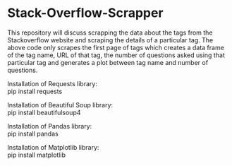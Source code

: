 # Stack-Overflow-Scrapper

This repository will discuss scrapping the data about the tags from the Stackoverflow website and scraping the details of a particular tag.
The above code only scrapes the first page of tags which creates a data frame of the tag name, URL of that tag, the number of questions asked using that particular tag and generates a plot between tag name and number of questions. 

Installation of Requests library:  
pip install requests

Installation of Beautiful Soup library:  
pip install beautifulsoup4

Installation of Pandas library:   
pip install pandas

Installation of Matplotlib library:  
pip install matplotlib
